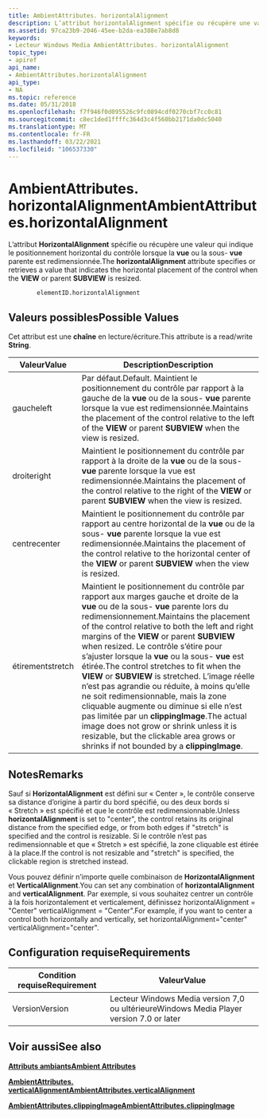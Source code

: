 ```yaml
---
title: AmbientAttributes. horizontalAlignment
description: L’attribut horizontalAlignment spécifie ou récupère une valeur qui indique le positionnement horizontal du contrôle lorsque la vue ou la sous-vue parente est redimensionnée.
ms.assetid: 97ca23b9-2046-45ee-b2da-ea388e7ab8d8
keywords:
- Lecteur Windows Media AmbientAttributes. horizontalAlignment
topic_type:
- apiref
api_name:
- AmbientAttributes.horizontalAlignment
api_type:
- NA
ms.topic: reference
ms.date: 05/31/2018
ms.openlocfilehash: f7f946f0d095526c9fc0894cdf0270cbf7cc0c81
ms.sourcegitcommit: c8ec1ded1ffffc364d3c4f560bb2171da0dc5040
ms.translationtype: MT
ms.contentlocale: fr-FR
ms.lasthandoff: 03/22/2021
ms.locfileid: "106537330"
---
```

# <a name="ambientattributeshorizontalalignment"></a><span data-ttu-id="9ce14-104">AmbientAttributes. horizontalAlignment</span><span class="sxs-lookup"><span data-stu-id="9ce14-104">AmbientAttributes.horizontalAlignment</span></span>

<span data-ttu-id="9ce14-105">L’attribut **HorizontalAlignment** spécifie ou récupère une valeur qui indique le positionnement horizontal du contrôle lorsque la **vue** ou la sous- **vue** parente est redimensionnée.</span><span class="sxs-lookup"><span data-stu-id="9ce14-105">The **horizontalAlignment** attribute specifies or retrieves a value that indicates the horizontal placement of the control when the **VIEW** or parent **SUBVIEW** is resized.</span></span>

``` syntax
        elementID.horizontalAlignment
```

## <a name="possible-values"></a><span data-ttu-id="9ce14-106">Valeurs possibles</span><span class="sxs-lookup"><span data-stu-id="9ce14-106">Possible Values</span></span>

<span data-ttu-id="9ce14-107">Cet attribut est une **chaîne** en lecture/écriture.</span><span class="sxs-lookup"><span data-stu-id="9ce14-107">This attribute is a read/write **String**.</span></span>



| <span data-ttu-id="9ce14-108">Valeur</span><span class="sxs-lookup"><span data-stu-id="9ce14-108">Value</span></span>   | <span data-ttu-id="9ce14-109">Description</span><span class="sxs-lookup"><span data-stu-id="9ce14-109">Description</span></span>                                                                                                                                                                                                                                                                                                                                                        |
|---------|--------------------------------------------------------------------------------------------------------------------------------------------------------------------------------------------------------------------------------------------------------------------------------------------------------------------------------------------------------------------|
| <span data-ttu-id="9ce14-110">gauche</span><span class="sxs-lookup"><span data-stu-id="9ce14-110">left</span></span>    | <span data-ttu-id="9ce14-111">Par défaut.</span><span class="sxs-lookup"><span data-stu-id="9ce14-111">Default.</span></span> <span data-ttu-id="9ce14-112">Maintient le positionnement du contrôle par rapport à la gauche de la **vue** ou de la sous- **vue** parente lorsque la vue est redimensionnée.</span><span class="sxs-lookup"><span data-stu-id="9ce14-112">Maintains the placement of the control relative to the left of the **VIEW** or parent **SUBVIEW** when the view is resized.</span></span>                                                                                                                                                                                                                               |
| <span data-ttu-id="9ce14-113">droite</span><span class="sxs-lookup"><span data-stu-id="9ce14-113">right</span></span>   | <span data-ttu-id="9ce14-114">Maintient le positionnement du contrôle par rapport à la droite de la **vue** ou de la sous- **vue** parente lorsque la vue est redimensionnée.</span><span class="sxs-lookup"><span data-stu-id="9ce14-114">Maintains the placement of the control relative to the right of the **VIEW** or parent **SUBVIEW** when the view is resized.</span></span>                                                                                                                                                                                                                                       |
| <span data-ttu-id="9ce14-115">centre</span><span class="sxs-lookup"><span data-stu-id="9ce14-115">center</span></span>  | <span data-ttu-id="9ce14-116">Maintient le positionnement du contrôle par rapport au centre horizontal de la **vue** ou de la sous- **vue** parente lorsque la vue est redimensionnée.</span><span class="sxs-lookup"><span data-stu-id="9ce14-116">Maintains the placement of the control relative to the horizontal center of the **VIEW** or parent **SUBVIEW** when the view is resized.</span></span>                                                                                                                                                                                                                           |
| <span data-ttu-id="9ce14-117">étirement</span><span class="sxs-lookup"><span data-stu-id="9ce14-117">stretch</span></span> | <span data-ttu-id="9ce14-118">Maintient le positionnement du contrôle par rapport aux marges gauche et droite de la **vue** ou de la sous- **vue** parente lors du redimensionnement.</span><span class="sxs-lookup"><span data-stu-id="9ce14-118">Maintains the placement of the control relative to both the left and right margins of the **VIEW** or parent **SUBVIEW** when resized.</span></span> <span data-ttu-id="9ce14-119">Le contrôle s’étire pour s’ajuster lorsque la **vue** ou la sous- **vue** est étirée.</span><span class="sxs-lookup"><span data-stu-id="9ce14-119">The control stretches to fit when the **VIEW** or **SUBVIEW** is stretched.</span></span> <span data-ttu-id="9ce14-120">L’image réelle n’est pas agrandie ou réduite, à moins qu’elle ne soit redimensionnable, mais la zone cliquable augmente ou diminue si elle n’est pas limitée par un **clippingImage**.</span><span class="sxs-lookup"><span data-stu-id="9ce14-120">The actual image does not grow or shrink unless it is resizable, but the clickable area grows or shrinks if not bounded by a **clippingImage**.</span></span> |



 

## <a name="remarks"></a><span data-ttu-id="9ce14-121">Notes</span><span class="sxs-lookup"><span data-stu-id="9ce14-121">Remarks</span></span>

<span data-ttu-id="9ce14-122">Sauf si **HorizontalAlignment** est défini sur « Center », le contrôle conserve sa distance d’origine à partir du bord spécifié, ou des deux bords si « Stretch » est spécifié et que le contrôle est redimensionnable.</span><span class="sxs-lookup"><span data-stu-id="9ce14-122">Unless **horizontalAlignment** is set to "center", the control retains its original distance from the specified edge, or from both edges if "stretch" is specified and the control is resizable.</span></span> <span data-ttu-id="9ce14-123">Si le contrôle n’est pas redimensionnable et que « Stretch » est spécifié, la zone cliquable est étirée à la place.</span><span class="sxs-lookup"><span data-stu-id="9ce14-123">If the control is not resizable and "stretch" is specified, the clickable region is stretched instead.</span></span>

<span data-ttu-id="9ce14-124">Vous pouvez définir n’importe quelle combinaison de **HorizontalAlignment** et **VerticalAlignment**.</span><span class="sxs-lookup"><span data-stu-id="9ce14-124">You can set any combination of **horizontalAlignment** and **verticalAlignment**.</span></span> <span data-ttu-id="9ce14-125">Par exemple, si vous souhaitez centrer un contrôle à la fois horizontalement et verticalement, définissez horizontalAlignment = "Center" verticalAlignment = "Center".</span><span class="sxs-lookup"><span data-stu-id="9ce14-125">For example, if you want to center a control both horizontally and vertically, set horizontalAlignment="center" verticalAlignment="center".</span></span>

## <a name="requirements"></a><span data-ttu-id="9ce14-126">Configuration requise</span><span class="sxs-lookup"><span data-stu-id="9ce14-126">Requirements</span></span>



| <span data-ttu-id="9ce14-127">Condition requise</span><span class="sxs-lookup"><span data-stu-id="9ce14-127">Requirement</span></span> | <span data-ttu-id="9ce14-128">Valeur</span><span class="sxs-lookup"><span data-stu-id="9ce14-128">Value</span></span> |
|--------------------|------------------------------------------------------|
| <span data-ttu-id="9ce14-129">Version</span><span class="sxs-lookup"><span data-stu-id="9ce14-129">Version</span></span><br/> | <span data-ttu-id="9ce14-130">Lecteur Windows Media version 7,0 ou ultérieure</span><span class="sxs-lookup"><span data-stu-id="9ce14-130">Windows Media Player version 7.0 or later</span></span><br/> |



## <a name="see-also"></a><span data-ttu-id="9ce14-131">Voir aussi</span><span class="sxs-lookup"><span data-stu-id="9ce14-131">See also</span></span>

<dl> <dt>

[<span data-ttu-id="9ce14-132">**Attributs ambiants**</span><span class="sxs-lookup"><span data-stu-id="9ce14-132">**Ambient Attributes**</span></span>](ambient-attributes.md)
</dt> <dt>

[<span data-ttu-id="9ce14-133">**AmbientAttributes. verticalAlignment**</span><span class="sxs-lookup"><span data-stu-id="9ce14-133">**AmbientAttributes.verticalAlignment**</span></span>](ambientattributes-verticalalignment.md)
</dt> <dt>

[<span data-ttu-id="9ce14-134">**AmbientAttributes.clippingImage**</span><span class="sxs-lookup"><span data-stu-id="9ce14-134">**AmbientAttributes.clippingImage**</span></span>](ambientattributes-clippingimage.md)
</dt> </dl>

 

 





